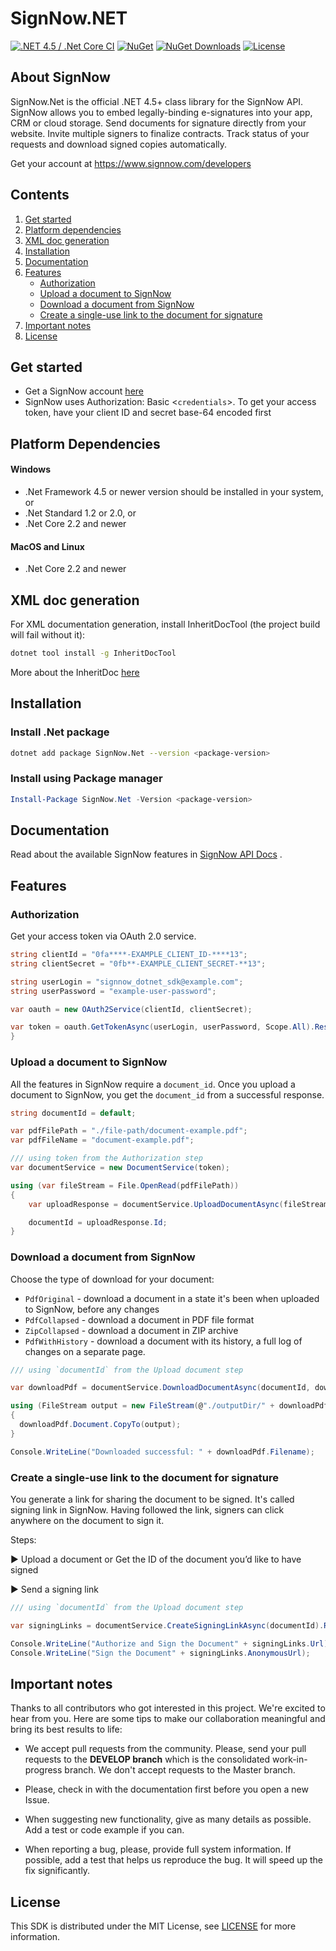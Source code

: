 # SignNow.NET

[![.NET 4.5 / .Net Core CI](https://github.com/signnow/SignNow.NET/workflows/Build%20and%20Test/badge.svg ".NET 4.5 / .Net Core CI")](https://github.com/signnow/SignNow.NET/actions?query=workflow%3A%22Build+and+Test%22) [![NuGet](https://img.shields.io/nuget/v/SignNow.Net.svg?style=flat-square)](https://www.nuget.org/packages/SignNow.Net) [![NuGet Downloads](https://img.shields.io/nuget/dt/SignNow.Net.svg?style=flat-square)](https://www.nuget.org/packages/SignNow.Net "NuGet Downloads") [![License](https://img.shields.io/github/license/signnow/SignNow.NET?style=flat-square)](LICENSE)

## About SignNow

SignNow.Net is the official .NET 4.5+ class library for the SignNow API. SignNow allows you to embed legally-binding e-signatures into your app, CRM or cloud storage. Send documents for signature directly from your website. Invite multiple signers to finalize contracts. Track status of your requests and download signed copies automatically.

Get your account at https://www.signnow.com/developers

## Contents
1. [Get started](#get-started)
2. [Platform dependencies](#platform-dependencies)
3. [XML doc generation](#xml-doc-generation)
4. [Installation](#installation)
5. [Documentation](#documentation)
6. [Features](#features)
    * [Authorization](#authorize)
    * [Upload a document to SignNow](#upload-document)
    * [Download a document from SignNow](#download-document)
    * [Create a single-use link to the document for signature](#create-signing-link)
7. [Important notes](#important-notes)
8. [License](#license)


## <a name="get-started"></a>Get started
  * Get a SignNow account [here](https://www.signnow.com/developers) 
  * SignNow uses Authorization: Basic <`credentials`>. To get your access token, have your client ID and secret base-64 encoded first


## <a name="platform-dependencies"></a>Platform Dependencies
#### Windows
  * .Net Framework 4.5 or newer version should be installed in your system, or
  * .Net Standard 1.2 or 2.0, or
  * .Net Core 2.2 and newer

#### MacOS and Linux
  * .Net Core 2.2 and newer


## <a name="xml-doc-generation"></a>XML doc generation

For XML documentation generation, install InheritDocTool (the project build will fail without it):

```bash
dotnet tool install -g InheritDocTool
```

More about the InheritDoc [here](https://www.inheritdoc.io)


## <a name="installation"></a>Installation

### Install .Net package

```bash
dotnet add package SignNow.Net --version <package-version>
```

### Install using Package manager

```powershell
Install-Package SignNow.Net -Version <package-version>
```

## <a name="documentation"></a>Documentation

Read about the available SignNow features in [SignNow API Docs](https://github.com/signnow/SignNow.NET.wiki.git) .


## <a name="features"></a>Features

### <a name="authorization"></a> Authorization

Get your access token via OAuth 2.0 service.

```csharp
string clientId = "0fa****-EXAMPLE_CLIENT_ID-****13";
string clientSecret = "0fb**-EXAMPLE_CLIENT_SECRET-**13";

string userLogin = "signnow_dotnet_sdk@example.com";
string userPassword = "example-user-password";

var oauth = new OAuth2Service(clientId, clientSecret);

var token = oauth.GetTokenAsync(userLogin, userPassword, Scope.All).Result;
}
```

### <a name="upload-document"></a> Upload a document to SignNow

All the features in SignNow require a `document_id`. Once you upload a document to SignNow, you get the `document_id` from a successful response.
```csharp
string documentId = default;

var pdfFilePath = "./file-path/document-example.pdf";
var pdfFileName = "document-example.pdf";

/// using token from the Authorization step
var documentService = new DocumentService(token);

using (var fileStream = File.OpenRead(pdfFilePath))
{
    var uploadResponse = documentService.UploadDocumentAsync(fileStream, pdfFileName).Result;

    documentId = uploadResponse.Id;
}
```

### <a name="download-document"></a> Download a document from SignNow

Choose the type of download for your document:
* `PdfOriginal` - download a document in a state it's been when uploaded to SignNow, before any changes
* `PdfCollapsed` - download a document in PDF file format
* `ZipCollapsed` - download a document in ZIP archive
* `PdfWithHistory` - download a document with its history, a full log of changes on a separate page.

```csharp
/// using `documentId` from the Upload document step

var downloadPdf = documentService.DownloadDocumentAsync(documentId, downloadType.PdfCollapsed).Result;

using (FileStream output = new FileStream(@"./outputDir/" + downloadPdf.Filename, FileMode.Create))
{
  downloadPdf.Document.CopyTo(output);
}

Console.WriteLine("Downloaded successful: " + downloadPdf.Filename);
```

### <a name="create-signing-link"></a> Create a single-use link to the document for signature 

You generate a link for sharing the document to be signed. It's called signing link in SignNow. Having followed the link, signers can click anywhere on the document to sign it.

Steps:

▶ Upload a document or Get the ID of the document you’d like to have signed

▶ Send a signing link


```csharp
/// using `documentId` from the Upload document step

var signingLinks = documentService.CreateSigningLinkAsync(documentId).Result;

Console.WriteLine("Authorize and Sign the Document" + signingLinks.Url);
Console.WriteLine("Sign the Document" + signingLinks.AnonymousUrl);
```

## <a name="important-notes"></a>Important notes

Thanks to all contributors who got interested in this project. We're excited to hear from you. Here are some tips to make our collaboration meaningful and bring its best results to life:

* We accept pull requests from the community. Please, send your pull requests to the **DEVELOP branch** which is the consolidated work-in-progress branch. We don't accept requests to the Master branch.

* Please, check in with the documentation first before you open a new Issue.

* When suggesting new functionality, give as many details as possible. Add a test or code example if you can.

* When reporting a bug, please, provide full system information. If possible, add a test that helps us reproduce the bug. It will speed up the fix significantly.


## <a name="license"></a>License

This SDK is distributed under the MIT License,  see [LICENSE](https://github.com/signnow/SignNow.NET/blob/develop/LICENSE) for more information.